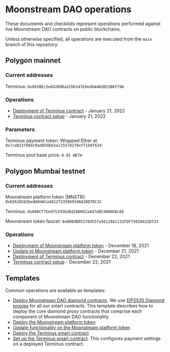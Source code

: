 # Moonstream DAO operations

These documents and checklists represent operations performed against live Moonstream DAO contracts on public
blockchains.

Unless otherwise specified, all operations are executed from the `main` branch of this repository.

## Polygon mainnet

### Current addresses

Terminus: `0x062BEc5e84289Da2CD6147E0e4DA402B33B8f796`

### Operations

- [Deployment of Terminus contract](./terminus-deploy-mainnet-20220121-0704.md) - January 21, 2022
- [Terminus contract setup](./terminus-setup-mainnet-20220121-0704.md) - January 21, 2022

### Parameters

Terminus payment token: Wrapped Ether at `0x7ceB23fD6bC0adD59E62ac25578270cFf1b9f619`

Terminus pool base price: `0.01 WETH`


## Polygon Mumbai testnet

### Current addresses

Moonstream platform token (MNSTR): `0x02620263be8A046Ca4812723596934AA20D7DC3C`

Terminus: `0x040Cf7Ee9752936d8d280062a447eB53808EBc08`

Moonstream token faucet: `0x008dB85178d557a5612941131FDF75028422Df33`

### Operations

- [Deployment of Moonstream platform token](./moonstream-deploy-mumbai-20211218-1633.md) - December 18, 2021
- [Update to Moonstream platform token](./moonstream-update-mumbai-20211221-1912.md) - December 21, 2021
- [Deployment of Terminus contract](./terminus-deploy-mumbai-20211222-2028.md) - December 22, 2021
- [Terminus contract setup](./terminus-setup-20211222-2049.md) - December 22, 2021

## Templates

Common operations are available as templates:
- [Deploy Moonstream DAO diamond contracts](./templates/diamond-deploy.md). We use [EIP2535 Diamond proxies](https://eips.ethereum.org/EIPS/eip-2535)
for all our smart contracts. This template describes how to deploy the core diamond proxy contracts that
comprise each component of Moonstream DAO functionality.
- [Deploy the Moonstream platform token](./templates/moonstream-deploy.md)
- [Update functionality on the Moonstream platform token](./templates/moonstream-update.md)
- [Deploy the Terminus smart contract](./templates/terminus-deploy.md)
- [Set up the Terminus smart contract](./templates/terminus-setup.md). This configures payment settings
on a deployed Terminus contract.
